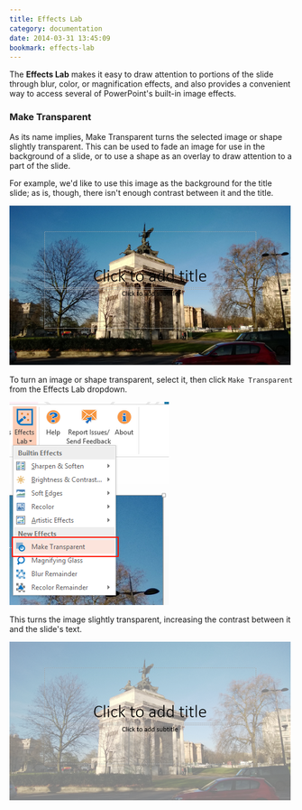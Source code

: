 ```yaml
---
title: Effects Lab
category: documentation
date: 2014-03-31 13:45:09
bookmark: effects-lab
---
```


The **Effects Lab** makes it easy to draw attention to portions of the slide through blur, color, or magnification effects, and also provides a convenient way to access several of PowerPoint's built-in image effects.

### Make Transparent

As its name implies, Make Transparent turns the selected image or shape slightly transparent. This can be used to fade an image for use in the background of a slide, or to use a shape as an overlay to draw attention to a part of the slide.

For example, we'd like to use this image as the background for the title slide; as is, though, there isn't enough contrast between it and the title.

<img class="box-shadow" src="./img/docs/effects-lab-1.png">

To turn an image or shape transparent, select it, then click `Make Transparent` from the Effects Lab dropdown.

<img class="box-shadow" src="./img/docs/effects-lab-2.png">

This turns the image slightly transparent, increasing the contrast between it and the slide's text.

<img class="box-shadow" src="./img/docs/effects-lab-3.png">
